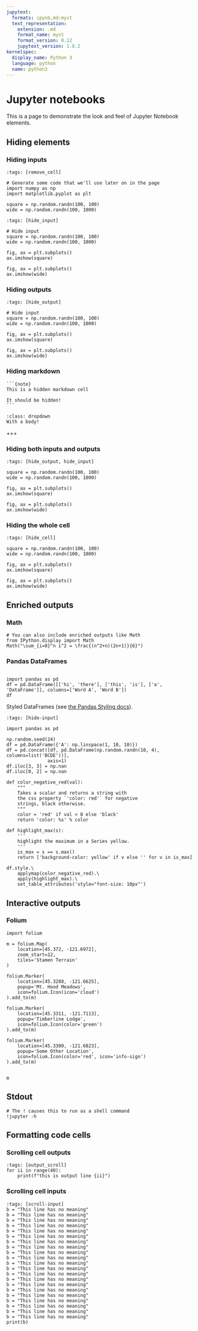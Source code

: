 ```yaml
---
jupytext:
  formats: ipynb,md:myst
  text_representation:
    extension: .md
    format_name: myst
    format_version: 0.12
    jupytext_version: 1.8.2
kernelspec:
  display_name: Python 3
  language: python
  name: python3
---
```


# Jupyter notebooks

This is a page to demonstrate the look and feel of Jupyter Notebook elements.


## Hiding elements

### Hiding inputs

```{code-cell} ipython3
:tags: [remove_cell]

# Generate some code that we'll use later on in the page
import numpy as np
import matplotlib.pyplot as plt

square = np.random.randn(100, 100)
wide = np.random.randn(100, 1000)
```

```{code-cell} ipython3
:tags: [hide_input]

# Hide input
square = np.random.randn(100, 100)
wide = np.random.randn(100, 1000)

fig, ax = plt.subplots()
ax.imshow(square)

fig, ax = plt.subplots()
ax.imshow(wide)
```

### Hiding outputs

```{code-cell} ipython3
:tags: [hide_output]

# Hide input
square = np.random.randn(100, 100)
wide = np.random.randn(100, 1000)

fig, ax = plt.subplots()
ax.imshow(square)

fig, ax = plt.subplots()
ax.imshow(wide)
```

### Hiding markdown

````{toggle}
```{note}
This is a hidden markdown cell

It should be hidden!
```
````

```{admonition} And here's a toggleable note
:class: dropdown
With a body!
```

+++

### Hiding both inputs and outputs

```{code-cell} ipython3
:tags: [hide_output, hide_input]

square = np.random.randn(100, 100)
wide = np.random.randn(100, 1000)

fig, ax = plt.subplots()
ax.imshow(square)

fig, ax = plt.subplots()
ax.imshow(wide)
```

### Hiding the whole cell

```{code-cell} ipython3
:tags: [hide_cell]

square = np.random.randn(100, 100)
wide = np.random.randn(100, 1000)

fig, ax = plt.subplots()
ax.imshow(square)

fig, ax = plt.subplots()
ax.imshow(wide)
```

## Enriched outputs

### Math

```{code-cell} ipython3
# You can also include enriched outputs like Math
from IPython.display import Math
Math("\sum_{i=0}^n i^2 = \frac{(n^2+n)(2n+1)}{6}")
```

### Pandas DataFrames


```{code-cell} ipython3

import pandas as pd
df = pd.DataFrame([['hi', 'there'], ['this', 'is'], ['a', 'DataFrame']], columns=['Word A', 'Word B'])
df
```

Styled DataFrames (see [the Pandas Styling docs](https://pandas.pydata.org/pandas-docs/stable/user_guide/style.html)).

```{code-cell} ipython3
:tags: [hide-input]

import pandas as pd

np.random.seed(24)
df = pd.DataFrame({'A': np.linspace(1, 10, 10)})
df = pd.concat([df, pd.DataFrame(np.random.randn(10, 4), columns=list('BCDE'))],
               axis=1)
df.iloc[3, 3] = np.nan
df.iloc[0, 2] = np.nan

def color_negative_red(val):
    """
    Takes a scalar and returns a string with
    the css property `'color: red'` for negative
    strings, black otherwise.
    """
    color = 'red' if val < 0 else 'black'
    return 'color: %s' % color

def highlight_max(s):
    '''
    highlight the maximum in a Series yellow.
    '''
    is_max = s == s.max()
    return ['background-color: yellow' if v else '' for v in is_max]

df.style.\
    applymap(color_negative_red).\
    apply(highlight_max).\
    set_table_attributes('style="font-size: 10px"')
```

## Interactive outputs

### Folium

```{code-cell} ipython3
import folium
```

```{code-cell} ipython3
m = folium.Map(
    location=[45.372, -121.6972],
    zoom_start=12,
    tiles='Stamen Terrain'
)

folium.Marker(
    location=[45.3288, -121.6625],
    popup='Mt. Hood Meadows',
    icon=folium.Icon(icon='cloud')
).add_to(m)

folium.Marker(
    location=[45.3311, -121.7113],
    popup='Timberline Lodge',
    icon=folium.Icon(color='green')
).add_to(m)

folium.Marker(
    location=[45.3300, -121.6823],
    popup='Some Other Location',
    icon=folium.Icon(color='red', icon='info-sign')
).add_to(m)


m
```

## Stdout

```{code-cell} ipython3
# The ! causes this to run as a shell command
!jupyter -h
```

## Formatting code cells

### Scrolling cell outputs

```{code-cell} ipython3
:tags: [output_scroll]
for ii in range(40):
    print(f"this is output line {ii}")
```

### Scrolling cell inputs

```{code-cell} ipython3
:tags: [scroll-input]
b = "This line has no meaning"
b = "This line has no meaning"
b = "This line has no meaning"
b = "This line has no meaning"
b = "This line has no meaning"
b = "This line has no meaning"
b = "This line has no meaning"
b = "This line has no meaning"
b = "This line has no meaning"
b = "This line has no meaning"
b = "This line has no meaning"
b = "This line has no meaning"
b = "This line has no meaning"
b = "This line has no meaning"
b = "This line has no meaning"
b = "This line has no meaning"
b = "This line has no meaning"
b = "This line has no meaning"
b = "This line has no meaning"
b = "This line has no meaning"
b = "This line has no meaning"
print(b)
```
